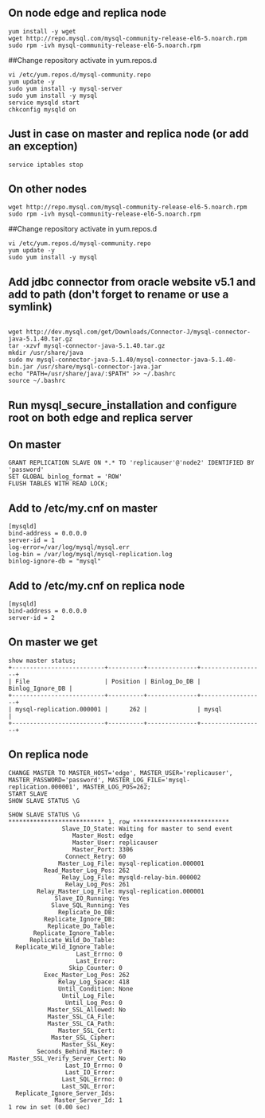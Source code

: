 ## On node edge and replica node

<pre><code>yum install -y wget
wget http://repo.mysql.com/mysql-community-release-el6-5.noarch.rpm
sudo rpm -ivh mysql-community-release-el6-5.noarch.rpm
</code></pre>

##Change repository activate in yum.repos.d

<pre><code>vi /etc/yum.repos.d/mysql-community.repo
yum update -y
sudo yum install -y mysql-server
sudo yum install -y mysql
service mysqld start
chkconfig mysqld on
</code></pre>

## Just in case on master and replica node (or add an exception)
<pre><code>service iptables stop</code></pre>

## On other nodes
<pre><code>wget http://repo.mysql.com/mysql-community-release-el6-5.noarch.rpm
sudo rpm -ivh mysql-community-release-el6-5.noarch.rpm
</code></pre>

##Change repository activate in yum.repos.d

<pre><code>vi /etc/yum.repos.d/mysql-community.repo
yum update -y
sudo yum install -y mysql
</code></pre>

## Add jdbc connector from oracle website v5.1 and add to path (don't forget to rename or use a symlink)
<pre><code>
wget http://dev.mysql.com/get/Downloads/Connector-J/mysql-connector-java-5.1.40.tar.gz
tar -xzvf mysql-connector-java-5.1.40.tar.gz
mkdir /usr/share/java
sudo mv mysql-connector-java-5.1.40/mysql-connector-java-5.1.40-bin.jar /usr/share/mysql-connector-java.jar 
echo "PATH=/usr/share/java/:$PATH" >> ~/.bashrc
source ~/.bashrc
</pre></code>

## Run mysql_secure_installation and configure root on both edge and replica server

## On master 
<pre><code>GRANT REPLICATION SLAVE ON *.* TO 'replicauser'@'node2' IDENTIFIED BY 'password'
SET GLOBAL binlog_format = 'ROW'
FLUSH TABLES WITH READ LOCK;
</code></pre>

## Add to /etc/my.cnf on master

<pre><code>[mysqld]
bind-address = 0.0.0.0
server-id = 1
log-error=/var/log/mysql/mysql.err
log-bin = /var/log/mysql/mysql-replication.log
binlog-ignore-db = "mysql"
</code></pre>

## Add to /etc/my.cnf on replica node
<pre><code>[mysqld]
bind-address = 0.0.0.0
server-id = 2
</code></pre>

## On master we get
<pre><code>show master status;
+--------------------------+----------+--------------+------------------+
| File                     | Position | Binlog_Do_DB | Binlog_Ignore_DB |
+--------------------------+----------+--------------+------------------+
| mysql-replication.000001 |      262 |              | mysql            |
+--------------------------+----------+--------------+------------------+
</code></pre>

## On replica node 
<pre><code>CHANGE MASTER TO MASTER_HOST='edge', MASTER_USER='replicauser', MASTER_PASSWORD='password', MASTER_LOG_FILE='mysql-replication.000001', MASTER_LOG_POS=262;
START SLAVE
SHOW SLAVE STATUS \G

SHOW SLAVE STATUS \G
*************************** 1. row ***************************
               Slave_IO_State: Waiting for master to send event
                  Master_Host: edge
                  Master_User: replicauser
                  Master_Port: 3306
                Connect_Retry: 60
              Master_Log_File: mysql-replication.000001
          Read_Master_Log_Pos: 262
               Relay_Log_File: mysqld-relay-bin.000002
                Relay_Log_Pos: 261
        Relay_Master_Log_File: mysql-replication.000001
             Slave_IO_Running: Yes
            Slave_SQL_Running: Yes
              Replicate_Do_DB: 
          Replicate_Ignore_DB: 
           Replicate_Do_Table: 
       Replicate_Ignore_Table: 
      Replicate_Wild_Do_Table: 
  Replicate_Wild_Ignore_Table: 
                   Last_Errno: 0
                   Last_Error: 
                 Skip_Counter: 0
          Exec_Master_Log_Pos: 262
              Relay_Log_Space: 418
              Until_Condition: None
               Until_Log_File: 
                Until_Log_Pos: 0
           Master_SSL_Allowed: No
           Master_SSL_CA_File: 
           Master_SSL_CA_Path: 
              Master_SSL_Cert: 
            Master_SSL_Cipher: 
               Master_SSL_Key: 
        Seconds_Behind_Master: 0
Master_SSL_Verify_Server_Cert: No
                Last_IO_Errno: 0
                Last_IO_Error: 
               Last_SQL_Errno: 0
               Last_SQL_Error: 
  Replicate_Ignore_Server_Ids: 
             Master_Server_Id: 1
1 row in set (0.00 sec)
</code></pre>
